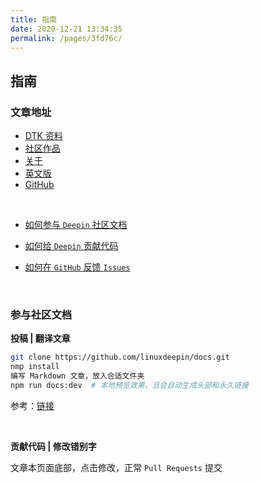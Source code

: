```yaml
---
title: 指南
date: 2020-12-21 13:34:35
permalink: /pages/3fd76c/
---
```

## 指南

### 文章地址

- [DTK 资料](https://docs.deepin.org/pages/45e05f/) 
- [社区作品](https://docs.deepin.org/pages/6903df/)
- [关于](https://docs.deepin.org/pages/3b5851/)
- [英文版](https://docs.deepin.org/pages/ebde83/)
- [GitHub](https://github.com/linuxdeepin/docs)

<br>

- [如何参与 `Deepin` 社区文档](https://docs.deepin.org/pages/d318e7/)

- [如何给 `Deepin` 贡献代码](https://docs.deepin.org/pages/0e4595/)

- [如何在 `GitHub` 反馈 `Issues`](https://docs.deepin.org/pages/68d45f/)

<br>

### 参与社区文档

**投稿 | 翻译文章**

```bash
git clone https://github.com/linuxdeepin/docs.git
nmp install
编写 Markdown 文章，放入合适文件夹
npm run docs:dev  # 本地预览效果，且会自动生成头部和永久链接
```

参考：[链接](https://docs.deepin.org/pages/d318e7/)

<br>

**贡献代码 | 修改错别字**

文章本页面底部，点击修改，正常 `Pull Requests` 提交

